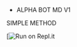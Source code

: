 - ALPHA BOT MD V1 

SIMPLE METHOD

[![Run on Repl.it](https://replit.com/@ttimaashbuddil/ALPHA-MD-QR)
